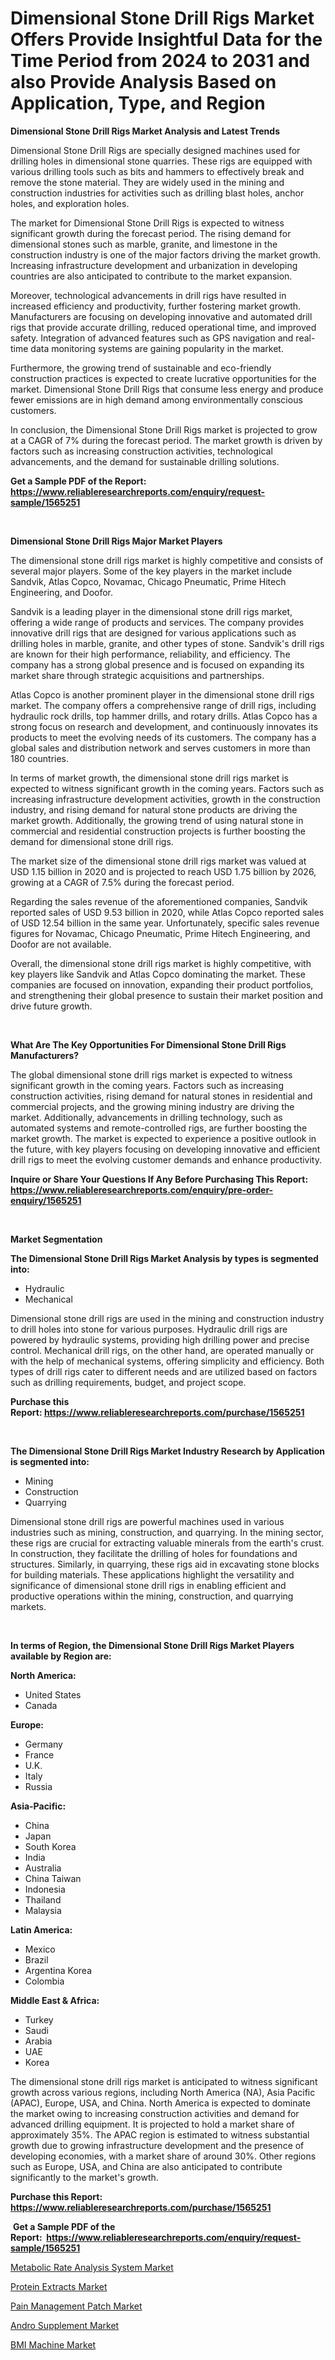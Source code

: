 <p><h1>Dimensional Stone Drill Rigs Market Offers Provide Insightful Data for the Time Period from 2024 to 2031 and also Provide Analysis Based on Application, Type, and Region</h1></p><p><strong>Dimensional Stone Drill Rigs Market Analysis and Latest Trends</strong></p>
<p><p>Dimensional Stone Drill Rigs are specially designed machines used for drilling holes in dimensional stone quarries. These rigs are equipped with various drilling tools such as bits and hammers to effectively break and remove the stone material. They are widely used in the mining and construction industries for activities such as drilling blast holes, anchor holes, and exploration holes.</p><p>The market for Dimensional Stone Drill Rigs is expected to witness significant growth during the forecast period. The rising demand for dimensional stones such as marble, granite, and limestone in the construction industry is one of the major factors driving the market growth. Increasing infrastructure development and urbanization in developing countries are also anticipated to contribute to the market expansion.</p><p>Moreover, technological advancements in drill rigs have resulted in increased efficiency and productivity, further fostering market growth. Manufacturers are focusing on developing innovative and automated drill rigs that provide accurate drilling, reduced operational time, and improved safety. Integration of advanced features such as GPS navigation and real-time data monitoring systems are gaining popularity in the market.</p><p>Furthermore, the growing trend of sustainable and eco-friendly construction practices is expected to create lucrative opportunities for the market. Dimensional Stone Drill Rigs that consume less energy and produce fewer emissions are in high demand among environmentally conscious customers.</p><p>In conclusion, the Dimensional Stone Drill Rigs market is projected to grow at a CAGR of 7% during the forecast period. The market growth is driven by factors such as increasing construction activities, technological advancements, and the demand for sustainable drilling solutions.</p></p>
<p><strong>Get a Sample PDF of the Report:&nbsp; <a href="https://www.reliableresearchreports.com/enquiry/request-sample/1565251">https://www.reliableresearchreports.com/enquiry/request-sample/1565251</a></strong></p>
<p>&nbsp;</p>
<p><strong>Dimensional Stone Drill Rigs Major Market Players</strong></p>
<p><p>The dimensional stone drill rigs market is highly competitive and consists of several major players. Some of the key players in the market include Sandvik, Atlas Copco, Novamac, Chicago Pneumatic, Prime Hitech Engineering, and Doofor.</p><p>Sandvik is a leading player in the dimensional stone drill rigs market, offering a wide range of products and services. The company provides innovative drill rigs that are designed for various applications such as drilling holes in marble, granite, and other types of stone. Sandvik's drill rigs are known for their high performance, reliability, and efficiency. The company has a strong global presence and is focused on expanding its market share through strategic acquisitions and partnerships.</p><p>Atlas Copco is another prominent player in the dimensional stone drill rigs market. The company offers a comprehensive range of drill rigs, including hydraulic rock drills, top hammer drills, and rotary drills. Atlas Copco has a strong focus on research and development, and continuously innovates its products to meet the evolving needs of its customers. The company has a global sales and distribution network and serves customers in more than 180 countries.</p><p>In terms of market growth, the dimensional stone drill rigs market is expected to witness significant growth in the coming years. Factors such as increasing infrastructure development activities, growth in the construction industry, and rising demand for natural stone products are driving the market growth. Additionally, the growing trend of using natural stone in commercial and residential construction projects is further boosting the demand for dimensional stone drill rigs.</p><p>The market size of the dimensional stone drill rigs market was valued at USD 1.15 billion in 2020 and is projected to reach USD 1.75 billion by 2026, growing at a CAGR of 7.5% during the forecast period.</p><p>Regarding the sales revenue of the aforementioned companies, Sandvik reported sales of USD 9.53 billion in 2020, while Atlas Copco reported sales of USD 12.54 billion in the same year. Unfortunately, specific sales revenue figures for Novamac, Chicago Pneumatic, Prime Hitech Engineering, and Doofor are not available.</p><p>Overall, the dimensional stone drill rigs market is highly competitive, with key players like Sandvik and Atlas Copco dominating the market. These companies are focused on innovation, expanding their product portfolios, and strengthening their global presence to sustain their market position and drive future growth.</p></p>
<p>&nbsp;</p>
<p><strong>What Are The Key Opportunities For Dimensional Stone Drill Rigs Manufacturers?</strong></p>
<p><p>The global dimensional stone drill rigs market is expected to witness significant growth in the coming years. Factors such as increasing construction activities, rising demand for natural stones in residential and commercial projects, and the growing mining industry are driving the market. Additionally, advancements in drilling technology, such as automated systems and remote-controlled rigs, are further boosting the market growth. The market is expected to experience a positive outlook in the future, with key players focusing on developing innovative and efficient drill rigs to meet the evolving customer demands and enhance productivity.</p></p>
<p><strong>Inquire or Share Your Questions If Any Before Purchasing This Report: <a href="https://www.reliableresearchreports.com/enquiry/pre-order-enquiry/1565251">https://www.reliableresearchreports.com/enquiry/pre-order-enquiry/1565251</a></strong></p>
<p>&nbsp;</p>
<p><strong>Market Segmentation</strong></p>
<p><strong>The Dimensional Stone Drill Rigs Market Analysis by types is segmented into:</strong></p>
<p><ul><li>Hydraulic</li><li>Mechanical</li></ul></p>
<p><p>Dimensional stone drill rigs are used in the mining and construction industry to drill holes into stone for various purposes. Hydraulic drill rigs are powered by hydraulic systems, providing high drilling power and precise control. Mechanical drill rigs, on the other hand, are operated manually or with the help of mechanical systems, offering simplicity and efficiency. Both types of drill rigs cater to different needs and are utilized based on factors such as drilling requirements, budget, and project scope.</p></p>
<p><strong>Purchase this Report:&nbsp;<a href="https://www.reliableresearchreports.com/purchase/1565251">https://www.reliableresearchreports.com/purchase/1565251</a></strong></p>
<p>&nbsp;</p>
<p><strong>The Dimensional Stone Drill Rigs Market Industry Research by Application is segmented into:</strong></p>
<p><ul><li>Mining</li><li>Construction</li><li>Quarrying</li></ul></p>
<p><p>Dimensional stone drill rigs are powerful machines used in various industries such as mining, construction, and quarrying. In the mining sector, these rigs are crucial for extracting valuable minerals from the earth's crust. In construction, they facilitate the drilling of holes for foundations and structures. Similarly, in quarrying, these rigs aid in excavating stone blocks for building materials. These applications highlight the versatility and significance of dimensional stone drill rigs in enabling efficient and productive operations within the mining, construction, and quarrying markets.</p></p>
<p>&nbsp;</p>
<p><strong>In terms of Region, the Dimensional Stone Drill Rigs Market Players available by Region are:</strong></p>
<p>
    <p> <strong> North America: </strong>
        <ul>
            <li>United States</li>
            <li>Canada</li>
        </ul>
        </p> 
    <p> <strong> Europe: </strong>
        <ul>
            <li>Germany</li>
            <li>France</li>
            <li>U.K.</li>
            <li>Italy</li>
            <li>Russia</li>
        </ul>
        </p> 
    <p> <strong> Asia-Pacific: </strong>
        <ul>
            <li>China</li>
            <li>Japan</li>
            <li>South Korea</li>
            <li>India</li>
            <li>Australia</li>
            <li>China Taiwan</li>
            <li>Indonesia</li>
            <li>Thailand</li>
            <li>Malaysia</li>
        </ul>
        </p> 
    <p> <strong> Latin America: </strong>
        <ul>
            <li>Mexico</li>
            <li>Brazil</li>
            <li>Argentina Korea</li>
            <li>Colombia</li>
        </ul>
        </p> 
    <p> <strong> Middle East & Africa: </strong>
        <ul>
            <li>Turkey</li>
            <li>Saudi</li>
            <li>Arabia</li>
            <li>UAE</li>
            <li>Korea</li>
        </ul>
    </p>
    </p>
<p><p>The dimensional stone drill rigs market is anticipated to witness significant growth across various regions, including North America (NA), Asia Pacific (APAC), Europe, USA, and China. North America is expected to dominate the market owing to increasing construction activities and demand for advanced drilling equipment. It is projected to hold a market share of approximately 35%. The APAC region is estimated to witness substantial growth due to growing infrastructure development and the presence of developing economies, with a market share of around 30%. Other regions such as Europe, USA, and China are also anticipated to contribute significantly to the market's growth.</p></p>
<p><strong>Purchase this Report: <a href="https://www.reliableresearchreports.com/purchase/1565251">https://www.reliableresearchreports.com/purchase/1565251</a></strong></p>
<p>&nbsp;<strong>Get a Sample PDF of the Report:&nbsp;&nbsp;<a href="https://www.reliableresearchreports.com/enquiry/request-sample/1565251">https://www.reliableresearchreports.com/enquiry/request-sample/1565251</a></strong></p>
<p><strong></strong></p>
<p><p><a href="https://medium.com/@elyssablick/metabolic-rate-analysis-system-market-research-report-its-history-and-forecast-2023-to-2030-2c637a388770">Metabolic Rate Analysis System Market</a></p><p><a href="https://medium.com/@elyssablick/analyzing-protein-extracts-market-global-industry-perspective-and-forecast-2023-to-2030-877109e73c45">Protein Extracts Market</a></p><p><a href="https://medium.com/@elyssablick/pain-management-patch-market-outlook-industry-overview-and-forecast-2023-to-2030-bceb16442048">Pain Management Patch Market</a></p><p><a href="https://medium.com/@elyssablick/andro-supplement-market-analysis-its-cagr-market-segmentation-and-global-industry-overview-e52989b952db">Andro Supplement Market</a></p><p><a href="https://medium.com/@elyssablick/bmi-machine-market-furnishes-information-on-market-share-market-trends-and-market-growth-639fd75bb06c">BMI Machine Market</a></p></p>
